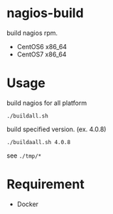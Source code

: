 nagios-build
=================

build nagios rpm.

- CentOS6 x86_64
- CentOS7 x86_64

# Usage

build nagios for all platform

```
./buildall.sh
```

build specified version. (ex. 4.0.8)

```
./buildaall.sh 4.0.8
```

see ``./tmp/*``

# Requirement

- Docker


